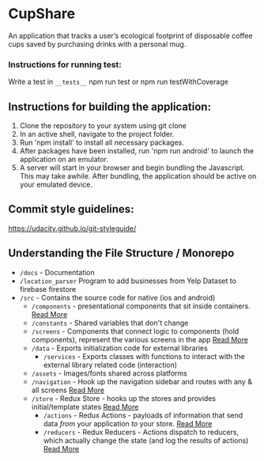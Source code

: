 # CupShare

An application that tracks a user’s ecological footprint of disposable coffee cups saved by purchasing drinks with a personal mug.

### Instructions for running test:

Write a test in `__tests__`
npm run test or
npm run testWithCoverage

## Instructions for building the application:

1. Clone the repository to your system using git clone
2. In an active shell, navigate to the project folder.
3. Run 'npm install' to install all necessary packages.
4. After packages have been installed, run 'npm run android' to launch the application on an emulator.
5. A server will start in your browser and begin bundling the Javascript. This may take awhile. After bundling, the application should be active on your emulated device.

## Commit style guidelines:

https://udacity.github.io/git-styleguide/

## Understanding the File Structure / Monorepo

- `/docs` - Documentation
- `/location_parser` Program to add businesses from Yelp Dataset to firebase firestore
- `/src` - Contains the source code for native (ios and android)
  - `/components` - presentational components that sit inside containers. [Read More](https://medium.com/@dan_abramov/smart-and-dumb-components-7ca2f9a7c7d0)
  - `/constants` - Shared variables that don't change
  - `/screens` - Components that connect logic to components (hold components), represent the various screens in the app [Read More](https://redux.js.org/docs/basics/UsageWithReact.html#presentational-and-container-components)
  - `/data` - Exports initialization code for external libraries
    - `/services` - Exports classes with functions to interact with the external library related code (interaction)
  - `/assets` - Images/fonts shared across platforms
  - `/navigation` - Hook up the navigation sidebar and routes with any & all screens [Read More](https://reactnavigation.org/docs/en/getting-started.html)
  - `/store` - Redux Store - hooks up the stores and provides initial/template states [Read More](https://redux.js.org/docs/basics/Store.html)
    - `/actions` - Redux Actions - payloads of information that send data _from_ your application _to_ your store. [Read More](https://redux.js.org/docs/basics/Actions.html)
    - `/reducers` - Redux Reducers - Actions dispatch to reducers, which actually change the state (and log the results of actions) [Read More](https://redux.js.org/docs/basics/Reducers.html)
